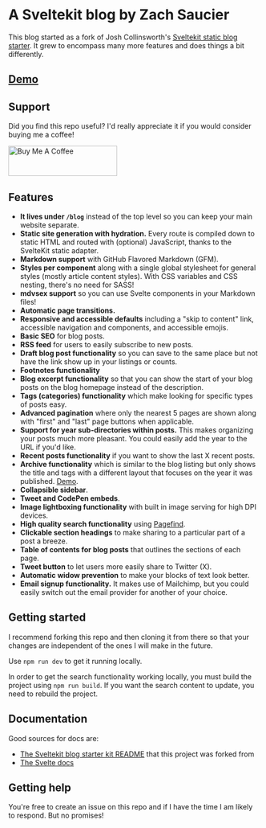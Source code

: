 # A Sveltekit blog by Zach Saucier

This blog started as a fork of Josh Collinsworth's [Sveltekit static blog starter](https://github.com/josh-collinsworth/sveltekit-blog-starter). It grew to encompass many more features and does things a bit differently.

## [Demo](https://zachsaucier.com/blog/)

## Support

Did you find this repo useful? I'd really appreciate it if you would consider buying me a coffee!

<a href="https://www.buymeacoffee.com/zachsaucier" target="_blank"><img src="https://cdn.buymeacoffee.com/buttons/v2/arial-yellow.png" alt="Buy Me A Coffee" style="height: 60px !important;width: 217px !important;" ></a>

## Features

- **It lives under `/blog`** instead of the top level so you can keep your main website separate.
- **Static site generation with hydration.** Every route is compiled down to static HTML and routed with (optional) JavaScript, thanks to the SvelteKit static adapter.
- **Markdown support** with GitHub Flavored Markdown (GFM).
- **Styles per component** along with a single global stylesheet for general styles (mostly article content styles). With CSS variables and CSS nesting, there's no need for SASS!
- **mdvsex support** so you can use Svelte components in your Markdown files!
- **Automatic page transitions.**
- **Responsive and accessible defaults** including a "skip to content" link, accessible navigation and components, and accessible emojis.
- **Basic SEO** for blog posts.
- **RSS feed** for users to easily subscribe to new posts.
- **Draft blog post functionality** so you can save to the same place but not have the link show up in your listings or counts.
- **Footnotes functionality**
- **Blog excerpt functionality** so that you can show the start of your blog posts on the blog homepage instead of the description.
- **Tags (categories) functionality** which make looking for specific types of posts easy.
- **Advanced pagination** where only the nearest 5 pages are shown along with "first" and "last" page buttons when applicable.
- **Support for year sub-directories within posts.** This makes organizing your posts much more pleasant. You could easily add the year to the URL if you'd like.
- **Recent posts functionality** if you want to show the last X recent posts.
- **Archive functionality** which is similar to the blog listing but only shows the title and tags with a different layout that focuses on the year it was published. [Demo](https://zachsaucier.com/blog/archive/).
- **Collapsible sidebar**.
- **Tweet and CodePen embeds**.
- **Image lightboxing functionality** with built in image serving for high DPI devices.
- **High quality search functionality** using [Pagefind](https://pagefind.app/).
- **Clickable section headings** to make sharing to a particular part of a post a breeze.
- **Table of contents for blog posts** that outlines the sections of each page.
- **Tweet button** to let users more easily share to Twitter (X).
- **Automatic widow prevention** to make your blocks of text look better.
- **Email signup functionality.** It makes use of Mailchimp, but you could easily switch out the email provider for another of your choice.

## Getting started

I recommend forking this repo and then cloning it from there so that your changes are independent of the ones I will make in the future.

Use `npm run dev` to get it running locally.

In order to get the search functionality working locally, you must build the project using `npm run build`. If you want the search content to update, you need to rebuild the project.

## Documentation

Good sources for docs are:

- [The Sveltekit blog starter kit README](https://github.com/josh-collinsworth/sveltekit-blog-starter) that this project was forked from
- [The Svelte docs](https://kit.svelte.dev/docs)

## Getting help

You're free to create an issue on this repo and if I have the time I am likely to respond. But no promises!
